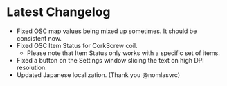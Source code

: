 ﻿# Latest Changelog

- Fixed OSC map values being mixed up sometimes. It should be consistent now.
- Fixed OSC Item Status for CorkScrew coil.
	- Please note that Item Status only works with a specific set of items.
- Fixed a button on the Settings window slicing the text on high DPI resolution.
- Updated Japanese localization. (Thank you @nomlasvrc)